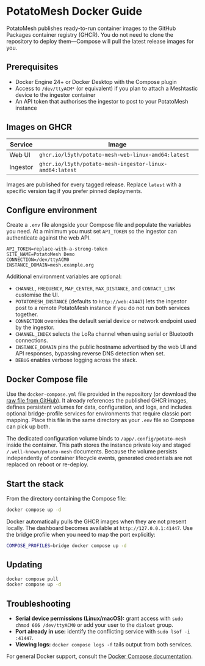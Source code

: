 # PotatoMesh Docker Guide

PotatoMesh publishes ready-to-run container images to the GitHub Packages container
registry (GHCR). You do not need to clone the repository to deploy them—Compose
will pull the latest release images for you.

## Prerequisites

- Docker Engine 24+ or Docker Desktop with the Compose plugin
- Access to `/dev/ttyACM*` (or equivalent) if you plan to attach a Meshtastic
  device to the ingestor container
- An API token that authorises the ingestor to post to your PotatoMesh instance

## Images on GHCR

| Service  | Image                                                             |
|----------|-------------------------------------------------------------------|
| Web UI   | `ghcr.io/l5yth/potato-mesh-web-linux-amd64:latest`                |
| Ingestor | `ghcr.io/l5yth/potato-mesh-ingestor-linux-amd64:latest`           |

Images are published for every tagged release. Replace `latest` with a
specific version tag if you prefer pinned deployments.

## Configure environment

Create a `.env` file alongside your Compose file and populate the variables you
need. At a minimum you must set `API_TOKEN` so the ingestor can authenticate
against the web API.

```env
API_TOKEN=replace-with-a-strong-token
SITE_NAME=PotatoMesh Demo
CONNECTION=/dev/ttyACM0
INSTANCE_DOMAIN=mesh.example.org
```

Additional environment variables are optional:

- `CHANNEL`, `FREQUENCY`, `MAP_CENTER`, `MAX_DISTANCE`, and `CONTACT_LINK`
  customise the UI.
- `POTATOMESH_INSTANCE` (defaults to `http://web:41447`) lets the ingestor post
  to a remote PotatoMesh instance if you do not run both services together.
- `CONNECTION` overrides the default serial device or network endpoint used by
  the ingestor.
- `CHANNEL_INDEX` selects the LoRa channel when using serial or Bluetooth
  connections.
- `INSTANCE_DOMAIN` pins the public hostname advertised by the web UI and API
  responses, bypassing reverse DNS detection when set.
- `DEBUG` enables verbose logging across the stack.

## Docker Compose file

Use the `docker-compose.yml` file provided in the repository (or download the
[raw file from GitHub](https://raw.githubusercontent.com/l5yth/potato-mesh/main/docker-compose.yml)).
It already references the published GHCR images, defines persistent volumes for
data, configuration, and logs, and includes optional bridge-profile services for
environments that require classic port mapping. Place this file in the same
directory as your `.env` file so Compose can pick up both.

The dedicated configuration volume binds to `/app/.config/potato-mesh` inside
the container. This path stores the instance private key and staged
`/.well-known/potato-mesh` documents. Because the volume persists independently
of container lifecycle events, generated credentials are not replaced on reboot
or re-deploy.

## Start the stack

From the directory containing the Compose file:

```bash
docker compose up -d
```

Docker automatically pulls the GHCR images when they are not present locally.
The dashboard becomes available at `http://127.0.0.1:41447`. Use the bridge
profile when you need to map the port explicitly:

```bash
COMPOSE_PROFILES=bridge docker compose up -d
```

## Updating

```bash
docker compose pull
docker compose up -d
```

## Troubleshooting

- **Serial device permissions (Linux/macOS):** grant access with `sudo chmod 666
  /dev/ttyACM0` or add your user to the `dialout` group.
- **Port already in use:** identify the conflicting service with `sudo lsof -i
  :41447`.
- **Viewing logs:** `docker compose logs -f` tails output from both services.

For general Docker support, consult the [Docker Compose documentation](https://docs.docker.com/compose/).
